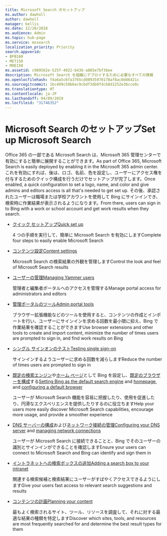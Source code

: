 ```yaml
---
title: Microsoft Search のセットアップ
ms.author: dawholl
author: dawholl
manager: kellis
ms.date: 12/20/2018
ms.audience: Admin
ms.topic: hub-page
ms.service: mssearch
localization_priority: Priority
search.appverid:
- BFB160
- MET150
- MOE150
ms.assetid: c989562e-525f-4922-b436-a885e7bf36ee
description: Microsoft Search を組織にデプロイするために必要なすべての情報
ms.openlocfilehash: f4a6a5c6fa3765cd08935970178af8ac0d46421c
ms.sourcegitcommit: 1bc499c59b6ec9cbdf3db0fdcb8d1252e36cce0c
ms.translationtype: HT
ms.contentlocale: ja-JP
ms.lasthandoff: 04/09/2019
ms.locfileid: "31746352"
---
```

# <a name="set-up-microsoft-search"></a><span data-ttu-id="f85bb-103">Microsoft Search のセットアップ</span><span class="sxs-lookup"><span data-stu-id="f85bb-103">Set up Microsoft Search</span></span>

<span data-ttu-id="f85bb-104">Office 365 の一部である Microsoft Search は、Microsoft 365 管理センターで有効にすると簡単に展開することができます。</span><span class="sxs-lookup"><span data-stu-id="f85bb-104">As part of Office 365, Microsoft Search is easily deployed by enabling it in the Microsoft 365 admin center.</span></span> <span data-ttu-id="f85bb-105">これを有効にすれば、後は、ロゴ、名前、色を設定し、ユーザーにアクセス権を付与するためのクイック構成を行うだけでセットアップが完了します。</span><span class="sxs-lookup"><span data-stu-id="f85bb-105">Once enabled, a quick configuration to set a logo, name, and color and give admins and editors access is all that's needed to get set up.</span></span> <span data-ttu-id="f85bb-106">その後、承認されたユーザーは職場または学校アカウントを使用して Bing にサインインでき、検索時に作業結果が表示されるようになります。</span><span class="sxs-lookup"><span data-stu-id="f85bb-106">From there, users can sign in to Bing with a work or school account and get work results when they search.</span></span>

- [<span data-ttu-id="f85bb-107">クイック セットアップ</span><span class="sxs-lookup"><span data-stu-id="f85bb-107">Quick set up</span></span>](quick-set-up.md)
    
    <span data-ttu-id="f85bb-108">4 つの手順を実行して、簡単に Microsoft Search を有効にします</span><span class="sxs-lookup"><span data-stu-id="f85bb-108">Complete four steps to easily enable Microsoft Search</span></span>

- [<span data-ttu-id="f85bb-109">コンテンツ設定</span><span class="sxs-lookup"><span data-stu-id="f85bb-109">Content settings</span></span>](content-settings.md)
    
    <span data-ttu-id="f85bb-110">Microsoft Search の検索結果の外観を管理します</span><span class="sxs-lookup"><span data-stu-id="f85bb-110">Control the look and feel of Microsoft Search results</span></span>
    
- [<span data-ttu-id="f85bb-111">ユーザーの管理</span><span class="sxs-lookup"><span data-stu-id="f85bb-111">Managing Yammer users</span></span>](add-users.md)
    
    <span data-ttu-id="f85bb-112">管理者と編集者ポータルへのアクセスを管理する</span><span class="sxs-lookup"><span data-stu-id="f85bb-112">Manage portal access for administrators and editors</span></span>
    
- [<span data-ttu-id="f85bb-113">管理ポータルのツール</span><span class="sxs-lookup"><span data-stu-id="f85bb-113">Admin portal tools</span></span>](admin-portal-tools.md)
    
    <span data-ttu-id="f85bb-114">ブラウザー拡張機能などのツールを使用すると、コンテンツの作成とインポートを行い、ユーザーにサインインを求める回数を最小限に抑え、Bing で作業結果を確認することができます</span><span class="sxs-lookup"><span data-stu-id="f85bb-114">Use browser extensions and other tools to create and import content, minimize the number of times users are prompted to sign in, and find work results on Bing</span></span>
    
- [<span data-ttu-id="f85bb-115">シングル サインオンのテスト</span><span class="sxs-lookup"><span data-stu-id="f85bb-115">Testing single sign-on</span></span>](test-single-sign-on.md)
    
    <span data-ttu-id="f85bb-116">サインインするようユーザーに求める回数を減らします</span><span class="sxs-lookup"><span data-stu-id="f85bb-116">Reduce the number of times users are prompted to sign in</span></span>
    
- <span data-ttu-id="f85bb-117">[既定の検索エンジン](set-default-search-engine.md)や[ホーム ページ](set-default-homepage.md)として Bing を設定し、[既定のブラウザーを構成](set-default-browser.md)する</span><span class="sxs-lookup"><span data-stu-id="f85bb-117">[Setting Bing as the default search engine](set-default-search-engine.md) and [homepage](set-default-homepage.md), and [configuring a default browser](set-default-browser.md)</span></span>
    
    <span data-ttu-id="f85bb-118">ユーザーが Microsoft Search 機能を容易に把握したり、使用を促進したり、円滑なエクスペリエンスを提供したりするのに役立ちます</span><span class="sxs-lookup"><span data-stu-id="f85bb-118">Help your users more easily discover Microsoft Search capabilities, encourage more usage, and provide a smoother experience</span></span>
    
- <span data-ttu-id="f85bb-119">[DNS サーバーの構成](advanced-dns-configuration.md)および[ネットワーク接続の管理](manage-network-connections.md)</span><span class="sxs-lookup"><span data-stu-id="f85bb-119">[Configuring your DNS server](advanced-dns-configuration.md) and [managing network connections](manage-network-connections.md)</span></span>
    
    <span data-ttu-id="f85bb-120">ユーザーが Microsoft Search に接続できることと、Bing でそのユーザーの識別とサインインができることを確認します</span><span class="sxs-lookup"><span data-stu-id="f85bb-120">Ensure your users can connect to Microsoft Search and Bing can identify and sign them in</span></span>

- [<span data-ttu-id="f85bb-121">イントラネットへの検索ボックスの追加</span><span class="sxs-lookup"><span data-stu-id="f85bb-121">Adding a search box to your intranet</span></span>](add-a-search-box-to-your-intranet-site.md)

    <span data-ttu-id="f85bb-122">関連する検索候補と検索結果にユーザーがすばやくアクセスできるようにします</span><span class="sxs-lookup"><span data-stu-id="f85bb-122">Give your users fast access to relevant search suggestions and results</span></span>

- [<span data-ttu-id="f85bb-123">コンテンツの計画</span><span class="sxs-lookup"><span data-stu-id="f85bb-123">Planning your content</span></span>](plan-your-content.md)
    
    <span data-ttu-id="f85bb-124">最もよく検索されるサイト、ツール、リソースを調査して、それに対する最適な結果の種類を特定します</span><span class="sxs-lookup"><span data-stu-id="f85bb-124">Discover which sites, tools, and resources are most frequently searched for and determine the best result types for them</span></span>

  

